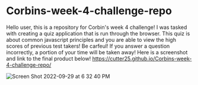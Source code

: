 # Corbins-week-4-challenge-repo
Hello user, this is a repository for Corbin's week 4 challenge! I was tasked with creating a quiz application that is run through the browser. This quiz is about common javascript principles and you are able to view the high scores of previous test takers! Be carfeul! If you answer a question incorrectly, a portion of your time will be taken away! Here is a screenshot and link to the final product below!
https://cutter25.github.io/Corbins-week-4-challenge-repo/

![Screen Shot 2022-09-29 at 6 32 40 PM](https://user-images.githubusercontent.com/111820384/193153872-c18079b3-0242-4598-bab2-54dfc935aaa0.png)
